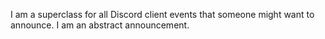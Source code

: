 I am a superclass for all Discord client events that someone might want to announce. 
I am an abstract announcement.
